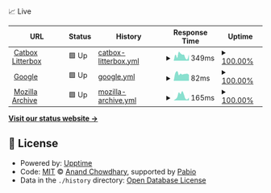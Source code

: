 📈 Live

<!--start: status pages-->
<!-- This summary is generated by Upptime (https://github.com/upptime/upptime) -->
<!-- Do not edit this manually, your changes will be overwritten -->
<!-- prettier-ignore -->
| URL | Status | History | Response Time | Uptime |
| --- | ------ | ------- | ------------- | ------ |
| <img alt="" src="https://icons.duckduckgo.com/ip3/litterbox.catbox.moe.ico" height="13"> [Catbox Litterbox](https://litterbox.catbox.moe) | 🟩 Up | [catbox-litterbox.yml](https://github.com/Howielyn/status-monitor/commits/HEAD/history/catbox-litterbox.yml) | <details><summary><img alt="Response time graph" src="./graphs/catbox-litterbox/response-time-week.png" height="20"> 349ms</summary><br><a href="https://Howielyn.github.io/status-monitor/history/catbox-litterbox"><img alt="Response time 355" src="https://img.shields.io/endpoint?url=https%3A%2F%2Fraw.githubusercontent.com%2FHowielyn%2Fstatus-monitor%2FHEAD%2Fapi%2Fcatbox-litterbox%2Fresponse-time.json"></a><br><a href="https://Howielyn.github.io/status-monitor/history/catbox-litterbox"><img alt="24-hour response time 401" src="https://img.shields.io/endpoint?url=https%3A%2F%2Fraw.githubusercontent.com%2FHowielyn%2Fstatus-monitor%2FHEAD%2Fapi%2Fcatbox-litterbox%2Fresponse-time-day.json"></a><br><a href="https://Howielyn.github.io/status-monitor/history/catbox-litterbox"><img alt="7-day response time 349" src="https://img.shields.io/endpoint?url=https%3A%2F%2Fraw.githubusercontent.com%2FHowielyn%2Fstatus-monitor%2FHEAD%2Fapi%2Fcatbox-litterbox%2Fresponse-time-week.json"></a><br><a href="https://Howielyn.github.io/status-monitor/history/catbox-litterbox"><img alt="30-day response time 355" src="https://img.shields.io/endpoint?url=https%3A%2F%2Fraw.githubusercontent.com%2FHowielyn%2Fstatus-monitor%2FHEAD%2Fapi%2Fcatbox-litterbox%2Fresponse-time-month.json"></a><br><a href="https://Howielyn.github.io/status-monitor/history/catbox-litterbox"><img alt="1-year response time 355" src="https://img.shields.io/endpoint?url=https%3A%2F%2Fraw.githubusercontent.com%2FHowielyn%2Fstatus-monitor%2FHEAD%2Fapi%2Fcatbox-litterbox%2Fresponse-time-year.json"></a></details> | <details><summary><a href="https://Howielyn.github.io/status-monitor/history/catbox-litterbox">100.00%</a></summary><a href="https://Howielyn.github.io/status-monitor/history/catbox-litterbox"><img alt="All-time uptime 99.72%" src="https://img.shields.io/endpoint?url=https%3A%2F%2Fraw.githubusercontent.com%2FHowielyn%2Fstatus-monitor%2FHEAD%2Fapi%2Fcatbox-litterbox%2Fuptime.json"></a><br><a href="https://Howielyn.github.io/status-monitor/history/catbox-litterbox"><img alt="24-hour uptime 100.00%" src="https://img.shields.io/endpoint?url=https%3A%2F%2Fraw.githubusercontent.com%2FHowielyn%2Fstatus-monitor%2FHEAD%2Fapi%2Fcatbox-litterbox%2Fuptime-day.json"></a><br><a href="https://Howielyn.github.io/status-monitor/history/catbox-litterbox"><img alt="7-day uptime 100.00%" src="https://img.shields.io/endpoint?url=https%3A%2F%2Fraw.githubusercontent.com%2FHowielyn%2Fstatus-monitor%2FHEAD%2Fapi%2Fcatbox-litterbox%2Fuptime-week.json"></a><br><a href="https://Howielyn.github.io/status-monitor/history/catbox-litterbox"><img alt="30-day uptime 99.72%" src="https://img.shields.io/endpoint?url=https%3A%2F%2Fraw.githubusercontent.com%2FHowielyn%2Fstatus-monitor%2FHEAD%2Fapi%2Fcatbox-litterbox%2Fuptime-month.json"></a><br><a href="https://Howielyn.github.io/status-monitor/history/catbox-litterbox"><img alt="1-year uptime 99.72%" src="https://img.shields.io/endpoint?url=https%3A%2F%2Fraw.githubusercontent.com%2FHowielyn%2Fstatus-monitor%2FHEAD%2Fapi%2Fcatbox-litterbox%2Fuptime-year.json"></a></details>
| <img alt="" src="https://icons.duckduckgo.com/ip3/www.google.com.ico" height="13"> [Google](https://www.google.com) | 🟩 Up | [google.yml](https://github.com/Howielyn/status-monitor/commits/HEAD/history/google.yml) | <details><summary><img alt="Response time graph" src="./graphs/google/response-time-week.png" height="20"> 82ms</summary><br><a href="https://Howielyn.github.io/status-monitor/history/google"><img alt="Response time 95" src="https://img.shields.io/endpoint?url=https%3A%2F%2Fraw.githubusercontent.com%2FHowielyn%2Fstatus-monitor%2FHEAD%2Fapi%2Fgoogle%2Fresponse-time.json"></a><br><a href="https://Howielyn.github.io/status-monitor/history/google"><img alt="24-hour response time 70" src="https://img.shields.io/endpoint?url=https%3A%2F%2Fraw.githubusercontent.com%2FHowielyn%2Fstatus-monitor%2FHEAD%2Fapi%2Fgoogle%2Fresponse-time-day.json"></a><br><a href="https://Howielyn.github.io/status-monitor/history/google"><img alt="7-day response time 82" src="https://img.shields.io/endpoint?url=https%3A%2F%2Fraw.githubusercontent.com%2FHowielyn%2Fstatus-monitor%2FHEAD%2Fapi%2Fgoogle%2Fresponse-time-week.json"></a><br><a href="https://Howielyn.github.io/status-monitor/history/google"><img alt="30-day response time 95" src="https://img.shields.io/endpoint?url=https%3A%2F%2Fraw.githubusercontent.com%2FHowielyn%2Fstatus-monitor%2FHEAD%2Fapi%2Fgoogle%2Fresponse-time-month.json"></a><br><a href="https://Howielyn.github.io/status-monitor/history/google"><img alt="1-year response time 95" src="https://img.shields.io/endpoint?url=https%3A%2F%2Fraw.githubusercontent.com%2FHowielyn%2Fstatus-monitor%2FHEAD%2Fapi%2Fgoogle%2Fresponse-time-year.json"></a></details> | <details><summary><a href="https://Howielyn.github.io/status-monitor/history/google">100.00%</a></summary><a href="https://Howielyn.github.io/status-monitor/history/google"><img alt="All-time uptime 100.00%" src="https://img.shields.io/endpoint?url=https%3A%2F%2Fraw.githubusercontent.com%2FHowielyn%2Fstatus-monitor%2FHEAD%2Fapi%2Fgoogle%2Fuptime.json"></a><br><a href="https://Howielyn.github.io/status-monitor/history/google"><img alt="24-hour uptime 100.00%" src="https://img.shields.io/endpoint?url=https%3A%2F%2Fraw.githubusercontent.com%2FHowielyn%2Fstatus-monitor%2FHEAD%2Fapi%2Fgoogle%2Fuptime-day.json"></a><br><a href="https://Howielyn.github.io/status-monitor/history/google"><img alt="7-day uptime 100.00%" src="https://img.shields.io/endpoint?url=https%3A%2F%2Fraw.githubusercontent.com%2FHowielyn%2Fstatus-monitor%2FHEAD%2Fapi%2Fgoogle%2Fuptime-week.json"></a><br><a href="https://Howielyn.github.io/status-monitor/history/google"><img alt="30-day uptime 100.00%" src="https://img.shields.io/endpoint?url=https%3A%2F%2Fraw.githubusercontent.com%2FHowielyn%2Fstatus-monitor%2FHEAD%2Fapi%2Fgoogle%2Fuptime-month.json"></a><br><a href="https://Howielyn.github.io/status-monitor/history/google"><img alt="1-year uptime 100.00%" src="https://img.shields.io/endpoint?url=https%3A%2F%2Fraw.githubusercontent.com%2FHowielyn%2Fstatus-monitor%2FHEAD%2Fapi%2Fgoogle%2Fuptime-year.json"></a></details>
| <img alt="" src="https://icons.duckduckgo.com/ip3/archive.mozilla.org.ico" height="13"> [Mozilla Archive](https://archive.mozilla.org/) | 🟩 Up | [mozilla-archive.yml](https://github.com/Howielyn/status-monitor/commits/HEAD/history/mozilla-archive.yml) | <details><summary><img alt="Response time graph" src="./graphs/mozilla-archive/response-time-week.png" height="20"> 165ms</summary><br><a href="https://Howielyn.github.io/status-monitor/history/mozilla-archive"><img alt="Response time 155" src="https://img.shields.io/endpoint?url=https%3A%2F%2Fraw.githubusercontent.com%2FHowielyn%2Fstatus-monitor%2FHEAD%2Fapi%2Fmozilla-archive%2Fresponse-time.json"></a><br><a href="https://Howielyn.github.io/status-monitor/history/mozilla-archive"><img alt="24-hour response time 100" src="https://img.shields.io/endpoint?url=https%3A%2F%2Fraw.githubusercontent.com%2FHowielyn%2Fstatus-monitor%2FHEAD%2Fapi%2Fmozilla-archive%2Fresponse-time-day.json"></a><br><a href="https://Howielyn.github.io/status-monitor/history/mozilla-archive"><img alt="7-day response time 165" src="https://img.shields.io/endpoint?url=https%3A%2F%2Fraw.githubusercontent.com%2FHowielyn%2Fstatus-monitor%2FHEAD%2Fapi%2Fmozilla-archive%2Fresponse-time-week.json"></a><br><a href="https://Howielyn.github.io/status-monitor/history/mozilla-archive"><img alt="30-day response time 155" src="https://img.shields.io/endpoint?url=https%3A%2F%2Fraw.githubusercontent.com%2FHowielyn%2Fstatus-monitor%2FHEAD%2Fapi%2Fmozilla-archive%2Fresponse-time-month.json"></a><br><a href="https://Howielyn.github.io/status-monitor/history/mozilla-archive"><img alt="1-year response time 155" src="https://img.shields.io/endpoint?url=https%3A%2F%2Fraw.githubusercontent.com%2FHowielyn%2Fstatus-monitor%2FHEAD%2Fapi%2Fmozilla-archive%2Fresponse-time-year.json"></a></details> | <details><summary><a href="https://Howielyn.github.io/status-monitor/history/mozilla-archive">100.00%</a></summary><a href="https://Howielyn.github.io/status-monitor/history/mozilla-archive"><img alt="All-time uptime 100.00%" src="https://img.shields.io/endpoint?url=https%3A%2F%2Fraw.githubusercontent.com%2FHowielyn%2Fstatus-monitor%2FHEAD%2Fapi%2Fmozilla-archive%2Fuptime.json"></a><br><a href="https://Howielyn.github.io/status-monitor/history/mozilla-archive"><img alt="24-hour uptime 100.00%" src="https://img.shields.io/endpoint?url=https%3A%2F%2Fraw.githubusercontent.com%2FHowielyn%2Fstatus-monitor%2FHEAD%2Fapi%2Fmozilla-archive%2Fuptime-day.json"></a><br><a href="https://Howielyn.github.io/status-monitor/history/mozilla-archive"><img alt="7-day uptime 100.00%" src="https://img.shields.io/endpoint?url=https%3A%2F%2Fraw.githubusercontent.com%2FHowielyn%2Fstatus-monitor%2FHEAD%2Fapi%2Fmozilla-archive%2Fuptime-week.json"></a><br><a href="https://Howielyn.github.io/status-monitor/history/mozilla-archive"><img alt="30-day uptime 100.00%" src="https://img.shields.io/endpoint?url=https%3A%2F%2Fraw.githubusercontent.com%2FHowielyn%2Fstatus-monitor%2FHEAD%2Fapi%2Fmozilla-archive%2Fuptime-month.json"></a><br><a href="https://Howielyn.github.io/status-monitor/history/mozilla-archive"><img alt="1-year uptime 100.00%" src="https://img.shields.io/endpoint?url=https%3A%2F%2Fraw.githubusercontent.com%2FHowielyn%2Fstatus-monitor%2FHEAD%2Fapi%2Fmozilla-archive%2Fuptime-year.json"></a></details>

<!--end: status pages-->

[**Visit our status website →**](https://howielyn.github.io/status-monitor/)

## 📄 License

- Powered by: [Upptime](https://github.com/upptime/upptime)
- Code: [MIT](./LICENSE) © [Anand Chowdhary](https://anandchowdhary.com), supported by [Pabio](https://pabio.com)
- Data in the `./history` directory: [Open Database License](https://opendatacommons.org/licenses/odbl/1-0/)
